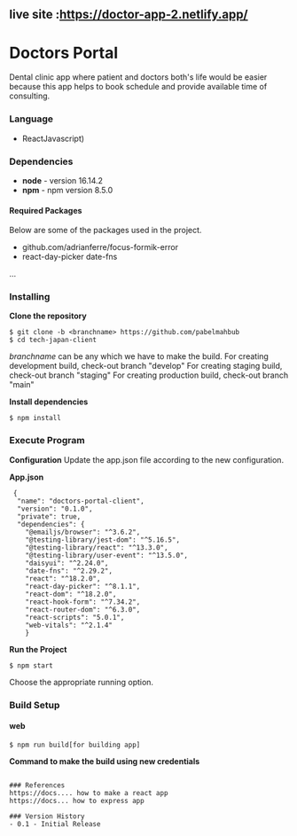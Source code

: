 ## live site :https://doctor-app-2.netlify.app/
# Doctors Portal
Dental clinic app where patient and doctors both's life would be easier because this app helps to book schedule and provide available time of consulting.

### Language
- ReactJavascript)


### Dependencies
- **node** - version 16.14.2
- **npm** - npm version 8.5.0

#### Required Packages
Below are some of the packages used in the project.
 * github.com/adrianferre/focus-formik-error
 * react-day-picker date-fns
 
…

### Installing
**Clone the repository**
```
$ git clone -b <branchname> https://github.com/pabelmahbub
$ cd tech-japan-client
```
*branchname* can be any which we have to make the build.
For creating development build, check-out branch "develop"
For creating staging build, check-out branch "staging"
For creating production build, check-out branch "main"

**Install dependencies**
```
$ npm install
```
### Execute Program

**Configuration**
Update the app.json file according to the new configuration.

**App.json**
```
 {
  "name": "doctors-portal-client",
  "version": "0.1.0",
  "private": true,
  "dependencies": {
    "@emailjs/browser": "^3.6.2",
    "@testing-library/jest-dom": "^5.16.5",
    "@testing-library/react": "^13.3.0",
    "@testing-library/user-event": "^13.5.0",
    "daisyui": "^2.24.0",
    "date-fns": "^2.29.2",
    "react": "^18.2.0",
    "react-day-picker": "^8.1.1",
    "react-dom": "^18.2.0",
    "react-hook-form": "^7.34.2",
    "react-router-dom": "^6.3.0",
    "react-scripts": "5.0.1",
    "web-vitals": "^2.1.4"
    }
 ```
 **Run the Project**
```
$ npm start
```
Choose the appropriate running option.

### Build Setup
#### web
```
$ npm run build[for building app]
```

**Command to make the build using new credentials**
```

### References
https://docs.... how to make a react app
https://docs... how to express app

### Version History
- 0.1 - Initial Release






